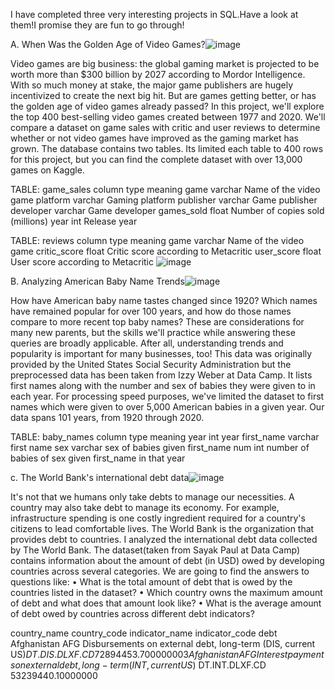 I have completed three very interesting projects in SQL.Have a look at them!I promise they are fun to go through! 

A.	When Was the Golden Age of Video Games?![image](https://github.com/user-attachments/assets/59b72e5b-6479-460f-b26f-936e6df33fa7)

Video games are big business: the global gaming market is projected to be worth more than $300 billion by 2027 according to Mordor Intelligence. With so much money at stake, the major game publishers are hugely incentivized to create the next big hit. But are games getting better, or has the golden age of video games already passed?
In this project, we'll explore the top 400 best-selling video games created between 1977 and 2020. We'll compare a dataset on game sales with critic and user reviews to determine whether or not video games have improved as the gaming market has grown.
The database contains two tables. Its limited each table to 400 rows for this project, but you can find the complete dataset with over 13,000 games on Kaggle.

TABLE: game_sales
column	type	meaning
game	varchar	Name of the video game
platform	varchar	Gaming platform
publisher	varchar	Game publisher
developer	varchar	Game developer
games_sold	float	Number of copies sold (millions)
year	int	Release year

TABLE: reviews
column	type	meaning
game	varchar	Name of the video game
critic_score	float	Critic score according to Metacritic
user_score	float	User score according to Metacritic
![image](https://github.com/user-attachments/assets/7382fada-9e47-414d-afd9-fe61a068d614)



B. 	Analyzing American Baby Name Trends![image](https://github.com/user-attachments/assets/207375f4-afce-45e3-a6a3-5f92aca16e18)
                                                            
How have American baby name tastes changed since 1920? Which names have remained popular for over 100 years, and how do those names compare to more recent top baby names? These are considerations for many new parents, but the skills we'll practice while answering these queries are broadly applicable. After all, understanding trends and popularity is important for many businesses, too!
This data was originally provided by the United States Social Security Administration but the preprocessed data has been taken from Izzy Weber at Data Camp. It lists first names along with the number and sex of babies they were given to in each year. For processing speed purposes, we've limited the dataset to first names which were given to over 5,000 American babies in a given year. Our data spans 101 years, from 1920 through 2020.

TABLE: baby_names
column	type	meaning
year	int	year
first_name	varchar	first name
sex	varchar	sex of babies given first_name
num	int	number of babies of sex given first_name in that year


c. The World Bank's international debt data![image](https://github.com/user-attachments/assets/3b5c5bf8-f919-42e9-a967-bca9b46c625c)

It's not that we humans only take debts to manage our necessities. A country may also take debt to manage its economy. For example, infrastructure spending is one costly ingredient required for a country's citizens to lead comfortable lives. The World Bank is the organization that provides debt to countries.
I analyzed the  international debt data collected by The World Bank. The dataset(taken from Sayak Paul at Data Camp) contains information about the amount of debt (in USD) owed by developing countries across several categories. We are going to find the answers to questions like:
•	What is the total amount of debt that is owed by the countries listed in the dataset?
•	Which country owns the maximum amount of debt and what does that amount look like?
•	What is the average amount of debt owed by countries across different debt indicators?

country_name	country_code	indicator_name	indicator_code	debt
Afghanistan	AFG	Disbursements on external debt, long-term (DIS, current US$)	DT.DIS.DLXF.CD	72894453.700000003
Afghanistan	AFG	Interest payments on external debt, long-term (INT, current US$)	DT.INT.DLXF.CD	53239440.10000000






